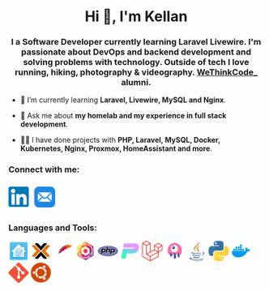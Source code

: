 <h1 align="center">Hi 👋, I'm Kellan</h1>
<h3 align="center">I a Software Developer currently learning Laravel Livewire. I'm passionate about DevOps and backend development and solving problems with technology. Outside of tech I love running, hiking, photography & videography. <a href="https://wethinkcode.co.za">WeThinkCode_ </a> alumni.</h3> 

- 🌱 I’m currently learning **Laravel, Livewire, MySQL and Nginx**.

- 💬 Ask me about **my homelab and my experience in full stack development**.

- 👨‍💻 I have done projects with **PHP, Laravel, MySQL, Docker, Kubernetes, Nginx, Proxmox, HomeAssistant and more**.

<h3 align="left">Connect with me:</h3>
<p align="left">
  <a href="https://linkedin.com/in/kellan-stevens" target="blank"><img align="center" src="LinkedIn.png" alt="kellan-stevens" height="40" width="40" /></a>
  <a href="mailto:kellan@kellanstevens.com" target="blank"><img align="center" src="Email.png" alt="email" height="55" width="55"/></a>
</p>

<h3 align="left">Languages and Tools:</h3>
<p align="left"> 
  <a href="https://www.home-assistant.io" target="_blank" rel="noreferrer"> <img src="./images/Home_Assistant.png" alt="home-assistant" width="40" height="40"/></a>
  <a href="https://www.proxmox.com/" target="_blank" rel="noreferrer"> <img src="./images/Proxmox.png" alt="proxmox" width="40" height="40"/></a>
  <a href="https://httpd.apache.org/" target="_blank" rel="noreferrer"> <img src="./images/Apache.png" alt="apache" width="40" height="40"/></a>
  <a href="https://nginxproxymanager.com/" target="_blank" rel="noreferrer"> <img src="./images/Nginx_Proxy_Manager.png" alt="nginx" width="40" height="40"/></a>
  <a href="https://php.net/" target="_blank" rel="noreferrer"> <img src="./images/PHP.png" alt="php" width="40" height="40"/></a>
  <a href="https://pestphp.com/" target="_blank" rel="noreferrer"> <img src="./images/PestPHP.png" alt="pestphp" width="40" height="40"/></a>
  <a href="https://laravel.com/" target="_blank" rel="noreferrer"> <img src="./images/Laravel.png" alt="laravel" width="40" height="40"/></a>
  <a href="https://livewire.laravel.com/" target="_blank" rel="noreferrer"> <img src="./images/Livewire.png" alt="laravel-livewire" width="40" height="40"/></a>
  <a href="https://www.java.com" target="_blank" rel="noreferrer"> <img src="./images/Java.png" alt="java" width="40" height="40"/></a>
  <a href="https://www.python.org" target="_blank" rel="noreferrer"> <img src="./images/Python.png" alt="python" width="40" height="40"/></a>
  <a href="https://www.docker.com/" target="_blank" rel="noreferrer"> <img src="./images/Docker.png" alt="docker" width="40" height="40"/></a>
  <a href="https://git-scm.com/" target="_blank" rel="noreferrer"> <img src="./images/Git.png" alt="git" width="40" height="40"/></a>
  <a href="https://ubuntu.com/server" target="_blank" rel="noreferrer"> <img src="./images/Ubuntu.png" alt="linux" width="40" height="40"/></a>
  
</p>